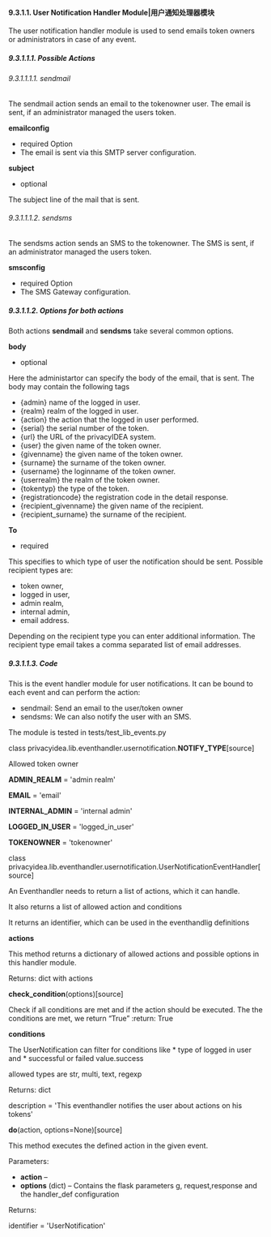 #### 9.3.1.1. User Notification Handler Module|用户通知处理器模块

The user notification handler module is used to send emails token owners or administrators in case of any event.

##### 9.3.1.1.1. Possible Actions

###### 9.3.1.1.1.1. sendmail

The sendmail action sends an email to the tokenowner user. The email is sent, if an administrator managed the users token.

**emailconfig**

* required Option
* The email is sent via this SMTP server configuration.

**subject**

* optional

The subject line of the mail that is sent.

###### 9.3.1.1.1.2. sendsms

The sendsms action sends an SMS to the tokenowner. The SMS is sent, if an administrator managed the users token.

**smsconfig**

* required Option
* The SMS Gateway configuration.

##### 9.3.1.1.2. Options for both actions

Both actions **sendmail** and **sendsms** take several common options.

**body**

* optional

Here the administartor can specify the body of the email, that is sent. The body may contain the following tags

* {admin} name of the logged in user.
* {realm} realm of the logged in user.
* {action} the action that the logged in user performed.
* {serial} the serial number of the token.
* {url} the URL of the privacyIDEA system.
* {user} the given name of the token owner.
* {givenname} the given name of the token owner.
* {surname} the surname of the token owner.
* {username} the loginname of the token owner.
* {userrealm} the realm of the token owner.
* {tokentyp} the type of the token.
* {registrationcode} the registration code in the detail response.
* {recipient_givenname} the given name of the recipient.
* {recipient_surname} the surname of the recipient.

**To**

* required

This specifies to which type of user the notification should be sent. Possible recipient types are:

* token owner,
* logged in user,
* admin realm,
* internal admin,
* email address.

Depending on the recipient type you can enter additional information. The recipient type email takes a comma separated list of email addresses.

##### 9.3.1.1.3. Code

This is the event handler module for user notifications. It can be bound to each event and can perform the action:

* sendmail: Send an email to the user/token owner
* sendsms: We can also notify the user with an SMS.

The module is tested in tests/test_lib_events.py

class privacyidea.lib.eventhandler.usernotification.**NOTIFY_TYPE**[source]

Allowed token owner

**ADMIN_REALM** = 'admin realm'

**EMAIL** = 'email'

**INTERNAL_ADMIN** = 'internal admin'

**LOGGED_IN_USER** = 'logged_in_user'

**TOKENOWNER** = 'tokenowner'

class privacyidea.lib.eventhandler.usernotification.UserNotificationEventHandler[source]

An Eventhandler needs to return a list of actions, which it can handle.

It also returns a list of allowed action and conditions

It returns an identifier, which can be used in the eventhandlig definitions

**actions**

This method returns a dictionary of allowed actions and possible options in this handler module.

Returns:	dict with actions

**check_condition**(options)[source]

Check if all conditions are met and if the action should be executed. The the conditions are met, we return “True” :return: True

**conditions**

The UserNotification can filter for conditions like * type of logged in user and * successful or failed value.success

allowed types are str, multi, text, regexp

Returns:	dict

description = 'This eventhandler notifies the user about actions on his tokens'

**do**(action, options=None)[source]

This method executes the defined action in the given event.

Parameters:

* **action** –
* **options** (dict) – Contains the flask parameters g, request,response and the handler_def configuration

Returns:

identifier = 'UserNotification'